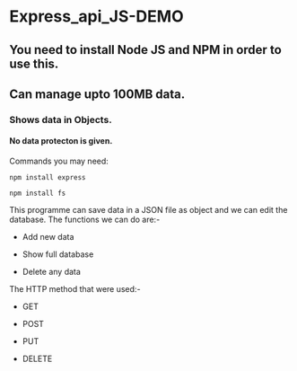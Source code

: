 # Express_api_JS-DEMO
## You need to install Node JS and NPM in order to use this.
## Can manage upto 100MB data.
### Shows data in Objects.
#### No data protecton is given.

Commands you may need:

`npm install express`

`npm install fs`



This programme can save data in a JSON file as object and we 
can edit the database. The functions we can do are:-

* Add new data

* Show full database

* Delete any data

The HTTP method that were used:-

* GET

* POST

* PUT

* DELETE

